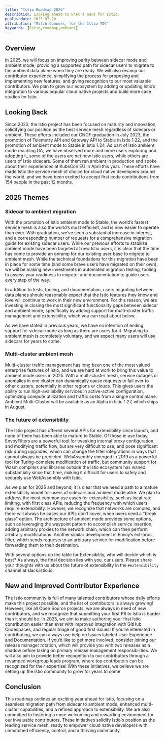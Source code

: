 ```yaml
---
title: "Istio Roadmap 2026"
description: Looking ahead to what's next for Istio.
publishdate: 2025-07-20
attribution: "Mitch Connors, for the Istio TOC"
keywords: [Istio,roadmap,ambient]
---
```


## Overview

In 2025, we will focus on improving parity between sidecar mode and ambient mode, providing a supported path for sidecar users to migrate to the ambient data plane when they are ready.  We will also revamp our contributor experience, simplifying the process for proposing and implementing new features, and giving recognition to our most valuable contributors. We plan to grow our ecosystem by adding or updating Istio’s integration to various popular cloud native projects and build more case studies for Istio.

## Looking Back

Since 2023, the Istio project has been focused on maturity and innovation, solidifying our position as the best service mesh regardless of sidecars or ambient. These efforts included our CNCF graduation in July 2023, the promotion of Telemetry API and Gateway API to Stable in Istio 1.22, and the promotion of ambient mode to Stable in Istio 1.24. As part of Istio ambient mode reaching GA, we have observed more and more users exploring and adopting it, some of the users are net new Istio users, while others are users of Istio sidecars.  Some of them ran ambient in production and spoke about their experiences at KubeCon EU in April this year. These efforts have made Istio the service mesh of choice for cloud native developers around the world, and we have been excited to accept first code contributions from 154 people in the past 12 months.

## 2025 Themes

### Sidecar to ambient migration

With the promotion of Istio ambient mode to Stable, the world’s fastest service mesh is also the world’s most efficient, and is now easier to operate than ever. With graduation, we’ve seen a substantial increase in interest, and a corresponding number of requests for a comprehensive migration guide for existing sidecar users.  While our previous efforts to stabilize ambient mode have been targeted at new Istio users, it is clear that the time has come to provide an onramp for our existing user base to migrate to ambient mesh.  While the technical foundations for this migration have been in place for some time (and some brave users have migrated on their own), we will be making new investments in automated migration testing, tooling to assess your readiness to migrate, and documentation to guide users every step of the way.

In addition to tests, tooling, and documentation, users migrating between data planes should reasonably expect that the Istio features they know and love will continue to work in their new environment.  For this reason, we are investing in closing the most significant functionality gaps between sidecar and ambient mode, specifically by adding support for multi-cluster traffic management and extensibility, which you can read about below.

As we have stated in previous years, we have no intention of ending support for sidecar mode as long as there are users for it.  Migrating to ambient mesh is completely voluntary, and we expect many users will use sidecars for years to come.

### Multi-cluster ambient mesh

Multi-cluster traffic management has long been one of the most valued enterprise features of Istio, and we are hard at work to bring this value to ambient mode users in 2025.  With a multi-cluster mesh, service outages or anomalies in one cluster can dynamically cause requests to fail over to other clusters, potentially in other regions or clouds.  This gives users the ability to run high-availability services in active-active configuration, optimizing compute utilization and traffic costs from a single control plane. Ambient Multi-Cluster will be available as an Alpha in Istio 1.27, which ships in August.

### The future of extensibility

The Istio project has offered several APIs for extensibility since launch, and none of them has been able to mature to Stable. Of those in use today, EnvoyFilters are a powerful tool for tweaking internal proxy configuration, and modifying traffic flow, but are very difficult to use, and pose significant risk during upgrades, which can change the filter integrations in ways that cannot always be predicted.  WebAssembly emerged in 2019 as a powerful tool for Turing-complete modification of traffic, but community support for Wasm compilers and libraries outside the Istio ecosystem has waned substantially since that time, making it difficult for users to safely and securely use WebAssembly with Istio.

As we plan for 2025 and beyond, it is clear that we need a path to a mature extensibility model for users of sidecars and ambient mode alike.  We plan to address the most common use cases for extensibility, such as local rate limiting, with first class APIs, reducing the frequency with which users require extensibility. However, we recognize that networks are complex, and there will always be cases our APIs don’t cover, when users need a "break glass" option.  The architecture of ambient mode provides some options, such as leveraging the waypoint pattern to accomplish service insertion, adding arbitrary proxies to the network chain, which can then perform arbitrary modifications.  Another similar development is Envoy’s ext-proc filter, which sends requests to an arbitrary service for modification before forwarding them to their destination.

With several options on the table for Extensibility, who will decide which is best? As always, the final decision lies with you, our users. Please share your thoughts with us about the future of extensibility in the `#extensibility` channel at slack.istio.io.

## New and Improved Contributor Experience

The Istio community is full of many talented contributors whose daily efforts make this project possible, and the list of contributors is always growing\!  However, like all Open Source projects, we are always in need of new contributors, and we recognize that submitting your first PR to Istio is harder than it should be. In 2025, we aim to make authoring your first Istio contribution easier than ever with improved integration with GitHub Codespaces, and regular triage of good first issues\! If you’re interested in contributing, we can always use help on Issues labeled User Experience and Documentation. If you’d like to get more involved, consider joining our release manager rotation, which will provide you with two releases as a shadow before taking on primary release management responsibilities. We will also aim to provide better recognition to our contributors through a revamped workgroup leads program, where top contributors can be recognized for their expertise\!  With these initiatives, we believe we are setting up the Istio community to grow for years to come.

## Conclusion

This roadmap outlines an exciting year ahead for Istio, focusing on a seamless migration path from sidecar to ambient mode, enhanced multi-cluster capabilities, and a refined approach to extensibility. We are also committed to fostering a more welcoming and rewarding environment for our invaluable contributors. These initiatives solidify Istio's position as the leading service mesh, ready to empower cloud native developers with unmatched efficiency, control, and a thriving community.